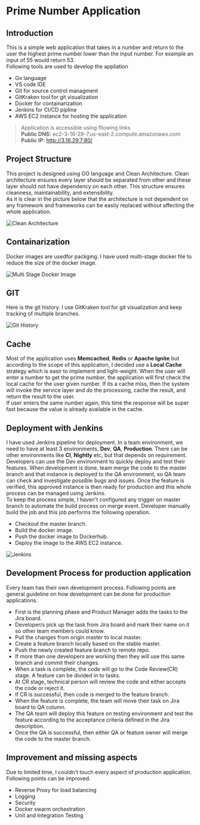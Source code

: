 # Prime Number Application 
## Introduction
This is a simple web application that takes in a number and return to the user the highest prime number lower than the input number. For example an input of 55 would return 53.   
Following tools are used to develop the appliation
- Go language
- VS code IDE
- Git for source control managment
- GitKraken tool for git visualization
- Docker for containarization 
- Jenkins for CI/CD pipline 
- AWS EC2 instance for hosting the application 

> Application is accessible using fllowing links   
> **Public DNS:** ec2-3-16-29-7.us-east-2.compute.amazonaws.com   
> **Public IP:** http://3.16.29.7:80/   

## Project Structure
This project is designed using GO language and Clean Architecture. Clean architecture ensures every layer should be separated from other and these layer should not have dependency on each other. This structure ensures cleanness, maintainability, and extensibility.   
As it is clear in the picture below that the architecture is not dependent on any framework and frameworks can be easily replaced without affecting the whole application.

![Clean Architecture](https://i.ibb.co/bbLrsPR/clean-arch.jpg)

## Containarization 
Docker images are usedfor packging. I have used multi-stage docker file to reduce the size of the docker image.   

![Multi Stage Docker Image](https://i.ibb.co/mqBjfGp/docker-img.jpg)   

## GIT 
Here is the git history. I use GitKraken tool for git visualization and keep tracking of multiple branches.   

![Git History](https://i.ibb.co/cXKzg2r/Git-Kraken.jpg)

## Cache
Most of the application uses **Memcached**, **Redis** or **Apache Ignite** but according to the scope of this application, I decided use a **Local Cache** strategy which is easir to implement and light-weight. When the user will enter a number to get the prime number, the application will first check the local cache for the user given number. If its a cache miss, then the system will invoke the service layer and do the processing, cache the result, and return the result to the user.   
If user enters the same number again, this time the response will be super fast because the value is already available in the cache.

## Deployment with Jenkins
I have used Jenkins pipeline for deployment. In a team environment, we need to have at least 3 environments, **Dev**, **QA**, **Production**. There can be other environments like **CI**, **Nightly** etc, but that depends on requirement.   
Developers can use the Dev environment to quickly deploy and test their features. When development is done, team merge the code to the master branch and that instance is deployed to the QA environment, so QA team can check and investigate possible bugs and issues. Once the feature is verified, this approved instance is then ready for production and this whole process can be managed using Jenkins.   
To keep the process simple, I haven't configured any trigger on master branch to automate the build process on merge event. Developer manually build the job and this job performs the following operation.
- Checkout the master branch.
- Build the docker image.
- Push the docker image to Dockerhub.
- Deploy the image to the AWS EC2 instance.   

![Jenkins](https://i.ibb.co/dK1h70R/Jenkins.jpg)

## Development Process for production application
Every team has their own development process. Following points are general guideline on how development can be done for production applications.

- First is the planning phase and Product Manager adds the tasks to the Jira board.
- Developer/s pick up the task from Jira board and mark their name on it so other team members could know. 
- Pull the changes from origin master to local master. 
- Create a feature branch locally based on the stable master.
- Push the newly created feature branch to remote repo.
- If more than one developers are working then they will use this same branch and commit their changes.
- When a task is complete, the code will go to the Code Review(CR) stage. A feature can be divided in to tasks. 
- At CR stage, technical person will review the code and either accepts the code or reject it. 
- If CR is successful, then code is merged to the feature branch.
- When the feature is complete, the team will move their task on Jira board to QA column. 
- The QA team will deploy this feature on testing environment and test the feature according to the acceptance criteria defined in the Jira description. 
- Once the QA is successful, then either QA or feature owner will merge the code to the master branch. 

## Improvement and missing aspects
Due to limited time, I couldn't touch every aspect of production application. Following points can be improved.    
- Reverse Proxy for load balancing
- Logging
- Security
- Docker swarm orchestration
- Unit and Integration Testing 
